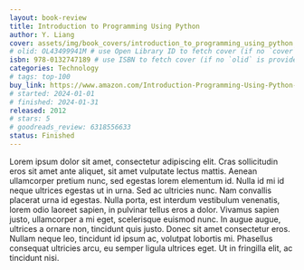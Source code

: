 ```yaml
---
layout: book-review
title: Introduction to Programming Using Python
author: Y. Liang 
cover: assets/img/book_covers/introduction_to_programming_using_python.jpg
# olid: OL43499941M # use Open Library ID to fetch cover (if no `cover` is provided)
isbn: 978-0132747189 # use ISBN to fetch cover (if no `olid` is provided, dashes are optional)
categories: Technology
# tags: top-100
buy_link: https://www.amazon.com/Introduction-Programming-Using-Python-Daniel/dp/0132747189/ref=sr_1_2?crid=2M0GRY4Z4P4X9&dib=eyJ2IjoiMSJ9.RvGxEilsooiq_wRs9IR97ey_5Kon_vChRiLws_I7DTPxOtzZ2AjYAGnsuA0A4fLQMxWxOJs-KPBOIeCz0q0ZWAeiMGrTbD8QP0G8wE3hjs0FLXL67gwtHEeWLgfxsUcxxrILeMLekqlOLq_tzwOqPFLpYuVQ-96og__sNVTa4QEnfyNJtbdt6HMsFIUFpzIJxoxm7snCqyUfPrAsHsy3iwNl8ltOnE7Lw2tjVY4VVCY.jqbD2gTbtlFZ0GA_AqdKiF3yg35PNvirxqo3HPPkc3o&dib_tag=se&keywords=introduction+to+programming+with+python&qid=1760080835&s=books&sprefix=introduction+to+programming+with+python%2Cstripbooks-intl-ship%2C422&sr=1-2#
# started: 2024-01-01
# finished: 2024-01-31
released: 2012
# stars: 5
# goodreads_review: 6318556633
status: Finished
---
```


Lorem ipsum dolor sit amet, consectetur adipiscing elit. Cras sollicitudin eros sit amet ante aliquet, sit amet vulputate lectus mattis. Aenean ullamcorper pretium nunc, sed egestas lorem elementum id. Nulla id mi id neque ultrices egestas ut in urna. Sed ac ultricies nunc. Nam convallis placerat urna id egestas. Nulla porta, est interdum vestibulum venenatis, lorem odio laoreet sapien, in pulvinar tellus eros a dolor. Vivamus sapien justo, ullamcorper a mi eget, scelerisque euismod nunc. In augue augue, ultrices a ornare non, tincidunt quis justo. Donec sit amet consectetur eros. Nullam neque leo, tincidunt id ipsum ac, volutpat lobortis mi. Phasellus consequat ultricies arcu, eu semper ligula ultrices eget. Ut in fringilla elit, ac tincidunt nisi.